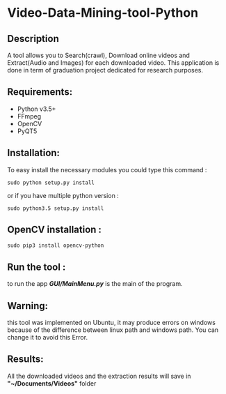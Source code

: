 # Video-Data-Mining-tool-Python

## Description
A tool allows you to Search(crawl), Download online videos and Extract(Audio and Images) for each downloaded video.
This application is done in term of graduation project dedicated for research purposes.
## Requirements:
- Python v3.5+
- FFmpeg
- OpenCV
- PyQT5


## Installation:
To easy install the necessary modules you could type this command :

`sudo python setup.py install`

or if you have multiple python version :

`sudo python3.5 setup.py install`

## OpenCV installation :

`sudo pip3 install opencv-python`

## Run the tool :
to run the app ***GUI/MainMenu.py*** is the main of the program.

## Warning:
this tool was implemented on Ubuntu, it may produce errors on windows because of the difference between linux path and windows path. You can change it to avoid this Error.


## Results:
All the downloaded videos and the extraction results will save in **"~/Documents/Videos"** folder
